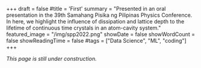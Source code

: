 +++
draft = false
#title = 'First'
summary = "Presented in an oral presentation in the 39th Samahang Pisika ng Pilipinas Physics Conference. In here, we highlight the influence of dissipation and lattice depth to the lifetime of continuous time crystals in an atom-cavity system."
featured_image = "/img/spp2022.png"
showDate = false
showWordCount = false
showReadingTime = false
#tags = ["Data Science", "ML", "coding"]
+++

<i>This page is still under construction.</i>



